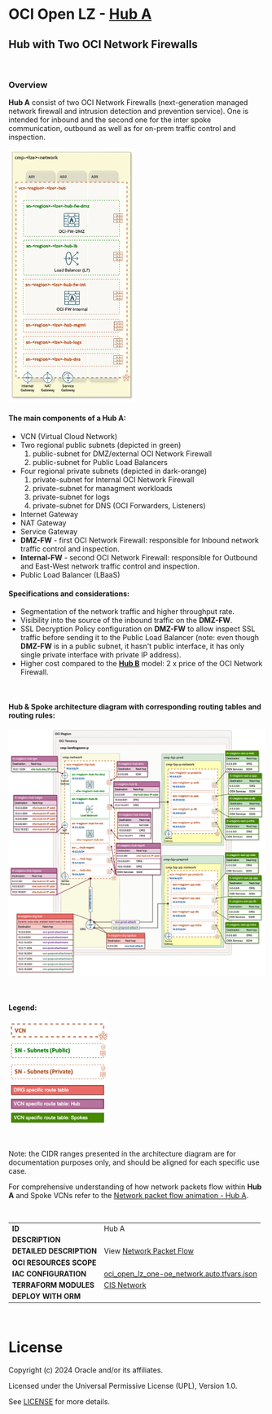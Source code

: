 # OCI Open LZ - [Hub A](#)
## Hub with Two OCI Network Firewalls

&nbsp; 

### Overview
**Hub A** consist of two OCI Network Firewalls (next-generation managed network firewall and intrusion detection and prevention service). One is intended for inbound and the second one for the inter spoke communication, outbound as well as for on-prem traffic control and inspection. 

<img src="images/hub_a_design.png" width="250" height="value">

#### The main components of a **Hub A**:
- VCN (Virtual Cloud Network)
- Two regional public subnets (depicted in green)
    1. public-subnet for DMZ/external OCI Network Firewall
    2. public-subnet for Public Load Balancers
- Four regional private subnets (depicted in dark-orange)
    1. private-subnet for Internal OCI Network Firewall
    2. private-subnet for managment workloads
    3. private-subnet for logs
    4. private-subnet for DNS (OCI Forwarders, Listeners)
- Internet Gateway
- NAT Gateway
- Service Gateway
- **DMZ-FW** - first OCI Network Firewall: responsible for Inbound network traffic control and inspection.
- **Internal-FW** - second OCI Network Firewall: responsible for Outbound and East-West network traffic control and inspection.
- Public Load Balancer (LBaaS)

#### Specifications and considerations:
- Segmentation of the network traffic and higher throughput rate.
- Visibility into the source of the inbound traffic on the **DMZ-FW**.
- SSL Decryption Policy configuration on **DMZ-FW** to allow inspect SSL traffic before sending it to the Public Load Balancer (note: even though **DMZ-FW** is in a public subnet, it hasn't public interface, it has only single private interface with private IP address).
- Higher cost compared to the **[Hub B](/addons/oci-hub-models/hub_b/readme.md)** model: 2 x price of the OCI Network Firewall.
<br>

#### Hub & Spoke architecture diagram with corresponding routing tables and routing rules:

<img src="images/hub_a_routing.png" width="900" height="value">

&nbsp;

 #### Legend:
<img src="images/oci_hub_models_legend.png" width="200" height="value">

&nbsp;

Note: the CIDR ranges presented in the architecture diagram are for documentation purposes only, and should be aligned for each specific use case.

For comprehensive understanding of how network packets flow within **Hub A** and Spoke VCNs refer to the [Network packet flow animation - Hub A](/addons/oci-hub-models/hub_a/hub-a-packet_flow.md).

&nbsp;

| |  |
|---|---| 
| **ID** | Hub A | 
| **DESCRIPTION** | 
| **DETAILED DESCRIPTION** | View [Network Packet Flow](/addons/oci-hub-models/hub_a/hub-a-packet_flow.md)|
| **OCI RESOURCES SCOPE** | |
| **IAC CONFIGURATION** | [oci_open_lz_one-oe_network.auto.tfvars.json](oci_open_lz_one-oe_network.auto.tfvars.json) |
| **TERRAFORM MODULES**| [CIS Network](https://github.com/oracle-quickstart/terraform-oci-cis-landing-zone-networking) |
| **DEPLOY WITH ORM** | |


&nbsp; 

# License

Copyright (c) 2024 Oracle and/or its affiliates.

Licensed under the Universal Permissive License (UPL), Version 1.0.

See [LICENSE](LICENSE) for more details.
